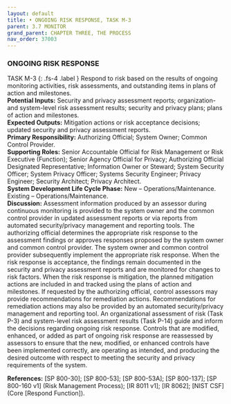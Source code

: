 ```yaml
---
layout: default
title: • ONGOING RISK RESPONSE, TASK M-3 
parent: 3.7 MONITOR 
grand_parent: CHAPTER THREE, THE PROCESS
nav_order: 37003
---
```


### ONGOING RISK RESPONSE 
TASK M-3
{: .fs-4 .label }
Respond to risk based on the results of ongoing monitoring activities, risk assessments, and outstanding items in plans of action and milestones.  
**Potential Inputs:** Security and privacy assessment reports; organization- and system-level risk assessment results; security and privacy plans; plans of action and milestones.  
**Expected Outputs:** Mitigation actions or risk acceptance decisions; updated security and privacy assessment reports.  
**Primary Responsibility:** Authorizing Official; System Owner; Common Control Provider.  
**Supporting Roles:** Senior Accountable Official for Risk Management or Risk Executive (Function); Senior Agency Official for Privacy; Authorizing Official Designated Representative; Information Owner or Steward; System Security Officer; System Privacy Officer; Systems Security Engineer; Privacy Engineer; Security Architect; Privacy Architect.  
**System Development Life Cycle Phase:** New – Operations/Maintenance. Existing – Operations/Maintenance.  
**Discussion:** Assessment information produced by an assessor during continuous monitoring is provided to the system owner and the common control provider in updated assessment reports or via reports from automated security/privacy management and reporting tools. The authorizing official determines the appropriate risk response to the assessment findings or approves responses proposed by the system owner and common control provider. The system owner and common control provider subsequently implement the appropriate risk response. When the risk response is acceptance, the findings remain documented in the security and privacy assessment reports and are monitored for changes to risk factors. When the risk response is mitigation, the planned mitigation actions are included in and tracked using the plans of action and milestones. If requested by the authorizing official, control assessors may provide recommendations for remediation actions. Recommendations for remediation actions may also be provided by an automated security/privacy management and reporting tool. An organizational assessment of risk (Task P-3) and system-level risk assessment results (Task P-14) guide and inform the decisions regarding ongoing risk response. Controls that are modified, enhanced, or added as part of ongoing risk response are reassessed by assessors to ensure that the new, modified, or enhanced controls have been implemented correctly, are operating as intended, and producing the desired outcome with respect to meeting the security and privacy requirements of the system.  

**References:** [SP 800-30]; [SP 800-53]; [SP 800-53A]; [SP 800-137]; [SP 800-160 v1] (Risk Management Process); [IR 8011 v1]; [IR 8062]; [NIST CSF] (Core [Respond Function]).  

